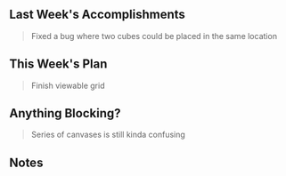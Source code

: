 ## Last Week's Accomplishments

> Fixed a bug where two cubes could be placed in the same location

## This Week's Plan

> Finish viewable grid

## Anything Blocking?

> Series of canvases is still kinda confusing

## Notes

> 
